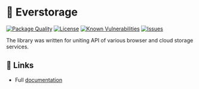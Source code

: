 # 💾 Everstorage

<!--Badges-->

 [![Package Quality](https://packagequality.com/shield/everstorage.svg)](https://packagequality.com/#?package=everstorage)
 [![License](https://img.shields.io/github/license/hejny/everstorage.svg?style=flat)](https://raw.githubusercontent.com/hejny/everstorage/master/LICENSE)
 [![Known Vulnerabilities](https://snyk.io/test/github/hejny/everstorage/badge.svg)](https://snyk.io/test/github/hejny/everstorage)
 [![Issues](https://img.shields.io/github/issues/hejny/everstorage.svg?style=flat)](https://github.com/hejny/everstorage/issues)

<!--/Badges-->

The library was written for uniting API of various browser and cloud storage services.

## 🔗 Links

- Full [documentation](https://hejny.github.io/everstorage/)
